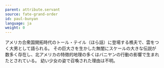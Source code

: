 ```yaml
---
parent: attribute.servant
source: fate-grand-order
id: paul-bunyan
language: ja
weight: 0
---
```


アメリカ合衆国開拓時代のトール・テイル（ほら話）に登場する樵夫で、雲をつく大男として語られる。
その巨大さを生かした無闇にスケールの大きな伝説が数多く存在し、北アメリカの特徴的地理の多くはバニヤンの行動の影響で生まれたとされている。
幼い少女の姿で召喚された理由は不明。
